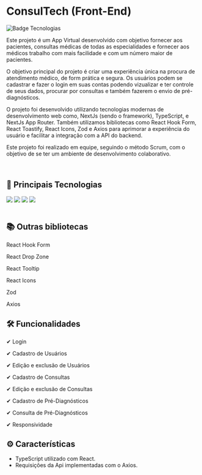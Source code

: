 # ConsulTech (Front-End)
![Badge Tecnologias](https://img.shields.io/badge/Tecnologias-NextJS%20|%20Sass%20|%20Typescript%20-informational)

Este projeto é um App Virtual desenvolvido com objetivo fornecer aos pacientes, consultas médicas de todas as especialidades e fornecer aos médicos trabalho com mais facilidade e com um número maior de pacientes.

O objetivo principal do projeto é criar uma experiência única na procura de atendimento médico, de form prática e segura. Os usuários podem se cadastrar e fazer o login em suas contas podendo vizualizar e ter controle de seus dados, procurar por consultas e também fazerem o envio de pré-diagnósticos.

O projeto foi desenvolvido utilizando tecnologias modernas de desenvolvimento web como, NextJs (sendo o framework), TypeScript, e NextJs App Router. Também utilizamos bibliotecas como React Hook Form, React Toastify, React Icons, Zod e Axios para aprimorar a experiência do usuário e facilitar a integração com a API do backend.

Este projeto foi realizado em equipe, seguindo o método Scrum, com o objetivo de se ter um ambiente de desenvolvimento colaborativo.


<br>


## 🚀 Principais Tecnologias
<div>
    <img src="https://img.shields.io/badge/NextJs-20232A?style=for-the-badge&logo=nextjs&logoColor=61DAFB" /> 
    <img src="https://img.shields.io/badge/TypeScript-007ACC?style=for-the-badge&logo=typescript&logoColor=white" />
    <img src="https://img.shields.io/badge/Sass-CC6699?style=for-the-badge&logo=sass&logoColor=white" /> 
    <img src="https://img.shields.io/badge/React_Router-CA4245?style=for-the-badge&logo=react-router&logoColor=white" /> 
</div><br>

## 📚 Outras bibliotecas 
<p>React Hook Form</p>
<p>React Drop Zone</p>
<p>React Tooltip</p>
<p>React Icons</p>
<p>Zod</p>
<p>Axios</p>

## 🛠 Funcionalidades
<p>✔ Login</p>
<p>✔ Cadastro de Usuários</p>
<p>✔ Edição e exclusão de Usuários</p>
<p>✔ Cadastro de Consultas</p>
<p>✔ Edição e exclusão de Consultas</p>
<p>✔ Cadastro de Pré-Diagnósticos</p>
<p>✔ Consulta de Pré-Diagnósticos</p>
<p>✔ Responsividade</p>

## ⚙ Características
<ul>
    <li>TypeScript utilizado com React.</li>
    <li>Requisições da Api implementadas com o Axios.</li>
</ul>





